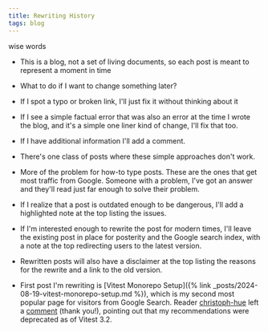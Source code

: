 ```yaml
---
title: Rewriting History
tags: blog
---
```


wise words

* This is a blog, not a set of living documents, so each post is meant to represent a moment in time
* What to do if I want to change something later?
* If I spot a typo or broken link, I'll just fix it without thinking about it
* If I see a simple factual error that was also an error at the time I wrote the blog, and it's a simple one liner kind of change, I'll fix that too.
* If I have additional information I'll add a comment.

* There's one class of posts where these simple approaches don't work.
* More of the problem for how-to type posts. These are the ones that get most traffic from Google. Someone with a problem, I've got an answer and they'll read just far enough to solve their problem. 
* If I realize that a post is outdated enough to be dangerous, I'll add a highlighted note at the top listing the issues.
* If I'm interested enough to rewrite the post for modern times, I'll leave the existing post in place for posterity and the Google search index, with a note at the top redirecting users to the latest version. 
* Rewritten posts will also have a disclaimer at the top listing the reasons for the rewrite and a link to the old version.
* First post I'm rewriting is [Vitest Monorepo Setup]({% link _posts/2024-08-19-vitest-monorepo-setup.md %}), which is my second most popular page for visitors from Google Search. Reader [christoph-hue](https://github.com/christoph-hue) left a [comment](https://github.com/TheCandidStartup/TheCandidStartup.github.io/issues/42#issuecomment-3193623479) (thank you!), pointing out that my recommendations were deprecated as of Vitest 3.2. 

